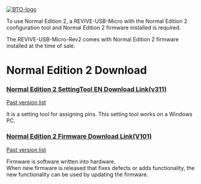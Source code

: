 [![BTO-logo](https://bit-trade-one.co.jp/wp/wp-content/uploads/2022/05/logo.png)](https://bit-trade-one.co.jp/)

To use Normal Edition 2, a REVIVE-USB-Micro with the Normal Edition 2 configuration tool and Normal Edition 2 firmware installed is required.

The REVIVE-USB-Micro-Rev2 comes with Normal Edition 2 firmware installed at the time of sale.

# Normal Edition 2 Download
### [Normal Edition 2 SettingTool EN Download Link(v311)](https://github.com/bit-trade-one/ADRVMICR2-REVIVE-USB-Micro-Rev2/raw/master/App/Rev2/Revive_Micro_Ex_CT_v311en.exe)
[Past version list](https://github.com/bit-trade-one/ADRVMICR2-REVIVE-USB-Micro-Rev2/tree/master/App/Rev2)

It is a setting tool for assigning pins.
This setting tool works on a Windows PC.

### [Normal Edition 2 Firmware Download Link(V101)](https://github.com/bit-trade-one/ADRVMICR2-REVIVE-USB-Micro-Rev2/raw/master/Firmware/Rev2/REVIVE_MICRO_Ex_v101.zip)
[Past version list](https://github.com/bit-trade-one/ADRVMICR2-REVIVE-USB-Micro-Rev2/tree/master/Firmware/Rev2)  

Firmware is software written into hardware.  
When new firmware is released that fixes defects or adds functionality, the new functionality can be used by updating the firmware.   


